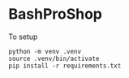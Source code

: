 # BashProShop

To setup
```
python -m venv .venv
source .venv/bin/activate
pip install -r requirements.txt
```
